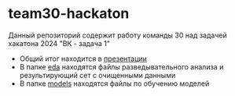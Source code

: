 # team30-hackaton

 Данный репозиторий содержит работу команды 30 над задачей хакатона 2024 "ВК - задача 1"

 - Общий итог находится в [презентации](https://github.com/Kontrosha/team30-hackaton/blob/main/first_iteration_summury.pdf)
 - В папке [eda](https://github.com/Kontrosha/team30-hackaton/tree/main/eda) находятся файлы разведывательного анализа и результирующий сет с очищенными данными
 - В папке [models](https://github.com/Kontrosha/team30-hackaton/tree/main/models) находятся файлы по обучению моделей
 
